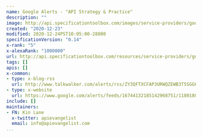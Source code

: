 ```yaml
---
name: Google Alerts - "API Strategy & Practice"
description: ""
image: http://api.specificationtoolbox.com/images/service-providers/google-alerts--api-strategy-practice.jpg
created: "2020-12-23"
modified: 2020-12-24PST10:05:00-28800
specificationVersion: "0.14"
x-rank: "5"
x-alexaRank: "1000000"
url: http://api.specificationtoolbox.com/resources/service-providers/google-alerts--api-strategy-practice/
tags: []
apis: []
x-common:
- type: x-blog-rss
  url: http://www.talkwalker.com/alerts/rss/ZY3QFTXCFAP3URWQZEWB3T5SGG67CTABEDAQ4OVMJGE662SWH3MQ%3D%3D%3D%3D
- type: x-website
  url: https://www.google.com/alerts/feeds/16744132185142968751/11801804885317669794
include: []
maintainers:
- FN: Kin Lane
  x-twitter: apievangelist
  email: info@apievangelist.com
...
```

